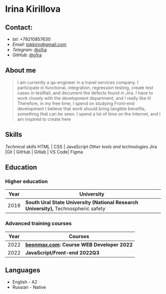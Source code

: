 # Irina Kirillova

## Contact:
   - *tel:* +79210857630
   - *Email*: tokkirin@gmail.com
   - *Telegram:* [@o1ra](https://t.me/o11ra)
   - *GitHub:* [@o1ra](https://github.com/o1ra)

## About me
>  I am currently a qa-engineer in a travel services company.
   I participate in functional, integration, regression testing, create test cases in testRail, and document the defects found in Jira.
   I have to work closely with the development department, and I really like it!
Therefore, in my free time, I spend on studying Front-end development
I believe that work should bring tangible benefits, something that can be seen. I spend a lot of time on the Internet, and I am inspired to create here

## Skills
*Technical skills* HTML | CSS | JavaScript 
*Оther tools and technologies* Jira |Git | GitHub | Gitlab | VS Code| Figma 

## Education

### Higher education

|Year    |University |
| ------ | ------ |
|2016 | **South Ural State University (National Research University),** Technospheric safety |

### Advanced training courses

|Year    |Courses |
| ------ | ------ |
|2022    |**[beonmax.com](https://beonmax.com): Course WEB Developer 2022**|
|2022    |**JavaScript/Front-end 2022Q3** |

## Languages
 - English - A2
 - Russian - Native